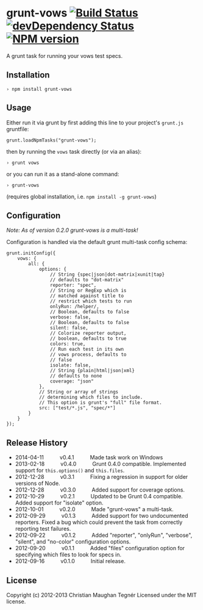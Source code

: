 grunt-vows [![Build Status](https://secure.travis-ci.org/CMTegner/grunt-vows.svg)](http://travis-ci.org/CMTegner/grunt-vows) [![devDependency Status](https://david-dm.org/CMTegner/grunt-vows/dev-status.svg)](https://david-dm.org/CMTegner/grunt-vows) [![NPM version](https://badge.fury.io/js/grunt-vows.svg)](https://npmjs.org/package/grunt-vows)
==========
A grunt task for running your vows test specs.

Installation
------------
    › npm install grunt-vows

Usage
-----
Either run it via grunt by first adding this line to your project's `grunt.js` gruntfile:

    grunt.loadNpmTasks("grunt-vows");

then by running the `vows` task directly (or via an alias):

    › grunt vows

or you can run it as a stand-alone command:

    › grunt-vows

(requires global installation, i.e. `npm install -g grunt-vows`)

Configuration
-------------
*Note: As of version 0.2.0 grunt-vows is a multi-task!*

Configuration is handled via the default grunt multi-task config schema:

    grunt.initConfig({
        vows: {
            all: {
                options: {
                    // String {spec|json|dot-matrix|xunit|tap}
                    // defaults to "dot-matrix"
                    reporter: "spec",
                    // String or RegExp which is
                    // matched against title to
                    // restrict which tests to run
                    onlyRun: /helper/,
                    // Boolean, defaults to false
                    verbose: false,
                    // Boolean, defaults to false
                    silent: false,
                    // Colorize reporter output,
                    // boolean, defaults to true
                    colors: true,
                    // Run each test in its own
                    // vows process, defaults to
                    // false
                    isolate: false,
                    // String {plain|html|json|xml}
                    // defaults to none
                    coverage: "json"
                },
                // String or array of strings
                // determining which files to include.
                // This option is grunt's "full" file format.
                src: ["test/*.js", "spec/*"]
            }
        }
    });


Release History
---------------
* 2014-04-11   v0.4.1   Made task work on Windows
* 2013-02-18   v0.4.0   Grunt 0.4.0 compatible. Implemented support for `this.options()` and `this.files`.
* 2012-12-28   v0.3.1   Fixing a regression in support for older versions of Node.
* 2012-12-28   v0.3.0   Added support for coverage options.
* 2012-10-29   v0.2.1   Updated to be Grunt 0.4 compatible. Added support for "isolate" option.
* 2012-10-01   v0.2.0   Made "grunt-vows" a multi-task.
* 2012-09-29   v0.1.3   Added support for two undocumented reporters. Fixed a bug which could prevent the task from correctly reporting test failures.
* 2012-09-22   v0.1.2   Added "reporter", "onlyRun", "verbose", "silent", and "no-color" configuration options.
* 2012-09-20   v0.1.1   Added "files" configuration option for specifying which files to look for specs in.
* 2012-09-16   v0.1.0   Initial release.

License
-------
Copyright (c) 2012-2013 Christian Maughan Tegnér
Licensed under the MIT license.
